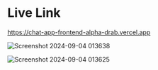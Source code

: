 # Live Link
https://chat-app-frontend-alpha-drab.vercel.app

![Screenshot 2024-09-04 013638](https://github.com/user-attachments/assets/1f6179da-9f45-4e6b-9c4a-c7328d5c4aea)

![Screenshot 2024-09-04 013625](https://github.com/user-attachments/assets/03c38f2f-6a84-4b1e-8d2f-8013f2f24990)
